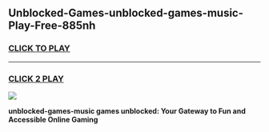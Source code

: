 
## Unblocked-Games-unblocked-games-music-Play-Free-885nh
<h3>
<a href="https://premium76.site?title=unblocked-games-music&ref=18A1">CLICK TO PLAY</a></h3>
<hr>

<h3>
<a href="https://premium76.site?title=unblocked-games-music&ref=18A1">CLICK 2 PLAY</a>
  
</h3>

<a href="https://premium76.site?title=unblocked-games-music&ref=18A1"><img src="https://clearcache.store/games.png"></a>


**unblocked-games-music games unblocked: Your Gateway to Fun and Accessible Online Gaming**
